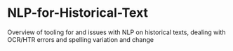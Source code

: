 # NLP-for-Historical-Text
Overview of tooling for and issues with NLP on historical texts, dealing with OCR/HTR errors and spelling variation and change
